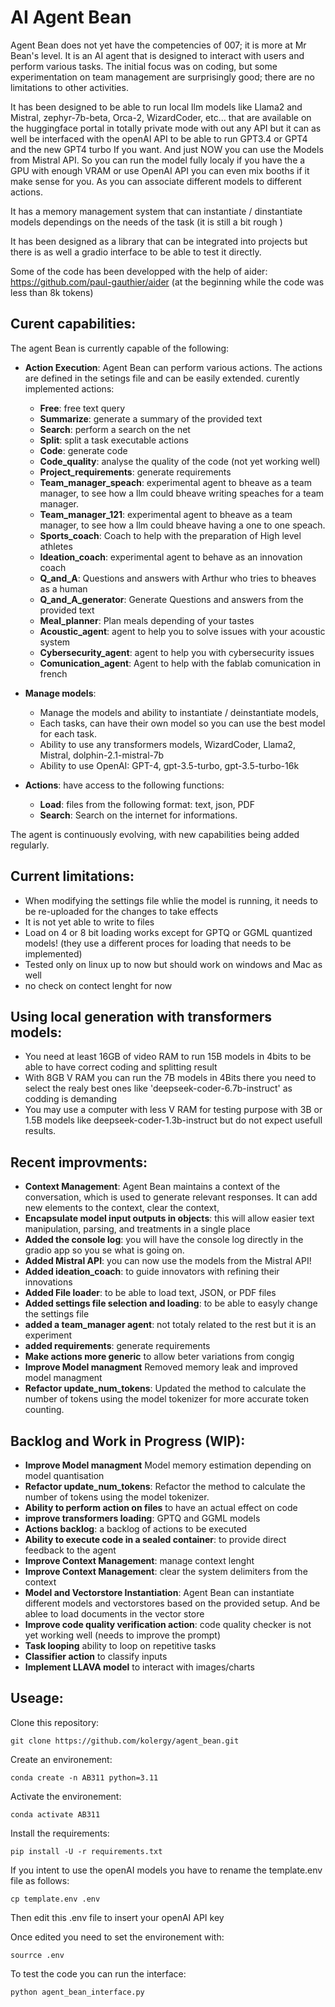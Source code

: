 # AI Agent Bean
Agent Bean does not yet have the competencies of 007; it is more at Mr Bean's level. It is an AI agent that is designed to interact with users and perform various tasks. The initial focus was on coding, but some experimentation on team management are surprisingly good; there are no limitations to other activities. 

It has been designed to be able to run local llm models like Llama2 and Mistral, zephyr-7b-beta, Orca-2, WizardCoder, etc... that are available on the huggingface portal in totally private mode with out any API but it can as well be interfaced with the openAI API to be able to run GPT3.4 or GPT4 and the new GPT4 turbo If you want. And just NOW you can use the Models from Mistral API. So you can run the model fully localy if you have the a GPU with enough VRAM or use OpenAI API you can even mix booths if it make sense for you. As you can associate different models to different actions.

It has a memory management system that can instantiate / dinstantiate models dependings on the needs of the task (it is still a bit rough )

It has been designed as a library that can be integrated into projects but there is as well a gradio interface to be able to test it directly.

Some of the code has been developped with the help of aider: https://github.com/paul-gauthier/aider (at the beginning while the code was less than 8k tokens)

## Curent capabilities:
The agent Bean is currently capable of the following:
- **Action Execution**: Agent Bean can perform various actions. The actions are defined in the setings file and can be easily extended. curently implemented actions:
   - **Free**: free text query
   - **Summarize**: generate a summary of the provided text
   - **Search**: perform a search on the net
   - **Split**: split a task executable actions 
   - **Code**: generate code 
   - **Code_quality**: analyse the quality of the code (not yet working well)
   - **Project_requirements**: generate requirements
   - **Team_manager_speach**: experimental agent to bheave as a team manager, to see how a llm could bheave writing speaches for a team manager.
   - **Team_manager_121**: experimental agent to bheave as a team manager, to see how a llm could bheave having a one to one speach.
   - **Sports_coach**: Coach to help with the preparation of High level athletes
   - **Ideation_coach**: experimental agent to behave as an innovation coach
   - **Q_and_A**: Questions and answers with Arthur who tries to bheaves as a human
   - **Q_and_A_generator**: Generate Questions and answers from the provided text
   - **Meal_planner**: Plan meals depending of your tastes
   - **Acoustic_agent**: agent to help you to solve issues with your acoustic system
   - **Cybersecurity_agent**: agent to help you with cybersecurity issues
   - **Comunication_agent**: Agent to help with the fablab comunication in french

- **Manage models**: 
   - Manage the models and ability to instantiate / deinstantiate models, 
   - Each tasks, can have their own model so you can use the best model for each task. 
   - Ability to use any transformers models, WizardCoder, Llama2, Mistral, dolphin-2.1-mistral-7b
   - Ability to use OpenAI: GPT-4, gpt-3.5-turbo, gpt-3.5-turbo-16k 

- **Actions**: have access to the following functions: 
   - **Load**: files from the following format: text, json, PDF 
   - **Search**: Search on the internet for informations. 
   

The agent is continuously evolving, with new capabilities being added regularly.


## Current limitations:
- When modifying the settings file whlie the model is running, it needs to be re-uploaded for the changes to take effects
- It is not yet able to write to files
- Load on 4 or 8 bit loading works except for GPTQ or GGML quantized models! (they use a different proces for loading that needs to be implemented)
- Tested only on linux up to now but should work on windows and Mac as well
- no check on contect lenght for now


## Using local generation with transformers models:
- You need at least 16GB of video RAM to run 15B models in 4bits to be able to have correct coding and splitting result
- With 8GB V RAM you can run the 7B models in 4Bits there you need to select the realy best ones like 'deepseek-coder-6.7b-instruct' as codding is demanding
- You may use a computer with less V RAM for testing purpose with 3B or 1.5B models like deepseek-coder-1.3b-instruct but do not expect usefull results.


## Recent improvments:
- **Context Management**: Agent Bean maintains a context of the conversation, which is used to generate relevant responses. It can add new elements to the context, clear the context, 
- **Encapsulate model input outputs in objects**: this will allow easier text manipulation, parsing, and treatments in a single place 
- **Added the console log**: you will have the console log directly in the gradio app so you se what is going on.
- **Added Mistral API**: you can now use the models from the Mistral API!
- **Added ideation_coach**: to guide innovators with refining their innovations 
- **Added File loader**: to be able to load text, JSON, or PDF files
- **Added settings file selection and loading**: to be able to easyly change the settings file
- **added a team_manager agent**: not totaly related to the rest but it is an experiment 
- **added requirements**: generate requirements
- **Make actions more generic** to allow beter variations from congig
- **Improve Model managment** Removed memory leak and improved model managment
- **Refactor update_num_tokens**: Updated the method to calculate the number of tokens using the model tokenizer for more accurate token counting.


## Backlog and Work in Progress (WIP):
- **Improve Model managment** Model memory estimation depending on model quantisation
- **Refactor update_num_tokens**: Refactor the method to calculate the number of tokens using the model tokenizer.
- **Ability to perform action on files** to have an actual effect on code
- **improve transformers loading**: GPTQ and GGML models
- **Actions backlog**: a backlog of actions to be executed
- **Ability to execute code in a sealed container**: to provide direct feedback to the agent
- **Improve Context Management**: manage context lenght
- **Improve Context Management**: clear the system delimiters from the context
- **Model and Vectorstore Instantiation**: Agent Bean can instantiate different models and vectorstores based on the provided setup. And be ablee to load documents in the vector store
- **Improve code quality verification action**: code quality checker is not yet working well (needs to improve the prompt)
- **Task looping** ability to loop on repetitive tasks
- **Classifier action** to classify inputs
- **Implement LLAVA model** to interact with images/charts 


## Useage:

Clone this repository:

`git clone https://github.com/kolergy/agent_bean.git`

Create an environement:

`conda create -n AB311 python=3.11`

Activate the environement:

`conda activate AB311`

Install the requirements:

`pip install -U -r requirements.txt`

If you intent to use the openAI models you have to rename the template.env file as follows:

`cp template.env .env`

Then edit this .env file to insert your openAI API key 

Once edited you need to set the environement with:

`sourrce .env`

To test the code you can run the interface:

`python agent_bean_interface.py`

